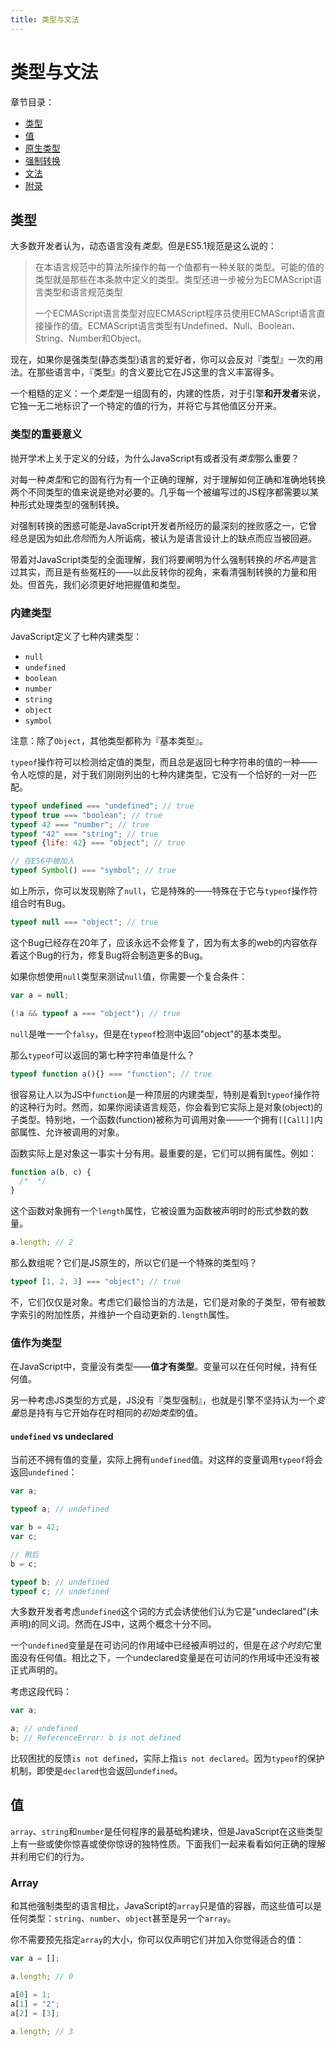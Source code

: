 ```yaml
---
title: 类型与文法
---
```


# 类型与文法

章节目录：

* [类型](#类型)
* [值](#值)
* [原生类型](#原生类型)
* [强制转换](#强制转换)
* [文法](#文法)
* [附录](#附录)

## 类型

大多数开发者认为，动态语言没有*类型*。但是ES5.1规范是这么说的：

> 在本语言规范中的算法所操作的每一个值都有一种关联的类型。可能的值的类型就是那些在本条款中定义的类型。类型还进一步被分为ECMAScript语言类型和语言规范类型
>
> 一个ECMAScript语言类型对应ECMAScript程序员使用ECMAScript语言直接操作的值。ECMAScript语言类型有Undefined、Null、Boolean、String、Number和Object。

现在，如果你是强类型(静态类型)语言的爱好者，你可以会反对『类型』一次的用法。在那些语言中，『类型』的含义要比它在JS这里的含义丰富得多。

一个粗糙的定义：一个*类型*是一组固有的，内建的性质，对于引擎**和开发者**来说，它独一无二地标识了一个特定的值的行为，并将它与其他值区分开来。

### 类型的重要意义

抛开学术上关于定义的分歧，为什么JavaScript有或者没有*类型*那么重要？

对每一种*类型*和它的固有行为有一个正确的理解，对于理解如何正确和准确地转换两个不同类型的值来说是绝对必要的。几乎每一个被编写过的JS程序都需要以某种形式处理类型的强制转换。

对强制转换的困惑可能是JavaScript开发者所经历的最深刻的挫败感之一，它曾经总是因为如此*危险*而为人所诟病，被认为是语言设计上的缺点而应当被回避。

带着对JavaScript类型的全面理解，我们将要阐明为什么强制转换的*坏名声*是言过其实，而且是有些冤枉的——以此反转你的视角，来看清强制转换的力量和用处。但首先，我们必须更好地把握值和类型。

### 内建类型

JavaScript定义了七种内建类型：

* `null`
* `undefined`
* `boolean`
* `number`
* `string`
* `object`
* `symbol`

注意：除了`Object`，其他类型都称为『基本类型』。

`typeof`操作符可以检测给定值的类型，而且总是返回七种字符串的值的一种——令人吃惊的是，对于我们刚刚列出的七种内建类型，它没有一个恰好的一对一匹配。

```js
typeof undefined === "undefined"; // true
typeof true === "boolean"; // true
typeof 42 === "number"; // true
typeof "42" === "string"; // true
typeof {life: 42} === "object"; // true

// 在ES6中被加入
typeof Symbol() === "symbol"; // true
```

如上所示，你可以发现剔除了`null`，它是特殊的——特殊在于它与`typeof`操作符组合时有Bug。

```js
typeof null === "object"; // true
```

这个Bug已经存在20年了，应该永远不会修复了，因为有太多的web的内容依存着这个Bug的行为，修复Bug将会制造更多的Bug。

如果你想使用`null`类型来测试`null`值，你需要一个复合条件：

```js
var a = null;

(!a && typeof a === "object"); // true
```

`null`是唯一一个`falsy`，但是在`typeof`检测中返回"object"的基本类型。

那么`typeof`可以返回的第七种字符串值是什么？

```js
typeof function a(){} === "function"; // true
```

很容易让人以为JS中`function`是一种顶层的内建类型，特别是看到`typeof`操作符的这种行为时。然而，如果你阅读语言规范，你会看到它实际上是对象(object)的子类型。特别地，一个函数(function)被称为可调用对象——一个拥有`[[Call]]`内部属性、允许被调用的对象。

函数实际上是对象这一事实十分有用。最重要的是，它们可以拥有属性。例如：

```js
function a(b, c) {
  /*  */
}
```

这个函数对象拥有一个`length`属性，它被设置为函数被声明时的形式参数的数量。

```js
a.length; // 2
```

那么数组呢？它们是JS原生的，所以它们是一个特殊的类型吗？

```js
typeof [1, 2, 3] === "object"; // true
```

不，它们仅仅是对象。考虑它们最恰当的方法是，它们是对象的子类型，带有被数字索引的附加性质，并维护一个自动更新的`.length`属性。

### 值作为类型

在JavaScript中，变量没有类型——**值才有类型**。变量可以在任何时候，持有任何值。

另一种考虑JS类型的方式是，JS没有『类型强制』，也就是引擎不坚持认为一个*变量*总是持有与它开始存在时相同的*初始类型*的值。

#### `undefined` vs undeclared

当前还不拥有值的变量，实际上拥有`undefined`值。对这样的变量调用`typeof`将会返回`undefined`：

```js
var a;

typeof a; // undefined

var b = 42;
var c;

// 稍后
b = c;

typeof b; // undefined
typeof c; // undefined
```

大多数开发者考虑`undefined`这个词的方式会诱使他们认为它是"undeclared"(未声明)的同义词。然而在JS中，这两个概念十分不同。

一个`undefined`变量是在可访问的作用域中已经被声明过的，但是在*这个时刻*它里面没有任何值。相比之下，一个undeclared变量是在可访问的作用域中还没有被正式声明的。

考虑这段代码：

```js
var a;

a; // undefined
b; // ReferenceError: b is not defined
```

比较困扰的反馈`is not defined`，实际上指`is not declared`。因为`typeof`的保护机制，即使是`declared`也会返回`undefined`。

## 值

`array`、`string`和`number`是任何程序的最基础构建块，但是JavaScript在这些类型上有一些或使你惊喜或使你惊讶的独特性质。下面我们一起来看看如何正确的理解并利用它们的行为。

### Array

和其他强制类型的语言相比，JavaScript的`array`只是值的容器，而这些值可以是任何类型：`string`、`number`、`object`甚至是另一个`array`。

你不需要预先指定`array`的大小，你可以仅声明它们并加入你觉得适合的值：

```js
var a = [];

a.length; // 0

a[0] = 1;
a[1] = "2";
a[2] = [3];

a.length; // 3
```

